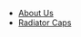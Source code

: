 <!-- docs/_sidebar.md -->

- [About Us](company/README.md "ABout Us")
- [Radiator Caps](products/cap.md "Radiator Caps")
